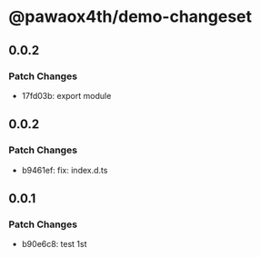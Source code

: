 # @pawaox4th/demo-changeset

## 0.0.2

### Patch Changes

- 17fd03b: export module

## 0.0.2

### Patch Changes

- b9461ef: fix: index.d.ts

## 0.0.1

### Patch Changes

- b90e6c8: test 1st
